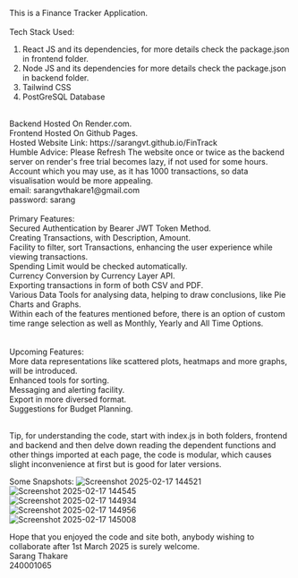 This is a Finance Tracker Application.<br/>
<br/>
Tech Stack Used:<br/>
1. React JS and its dependencies, for more details check the package.json in frontend folder.<br/>
2. Node JS and its dependencies for more details check the package.json in backend folder.<br/>
3. Tailwind CSS<br/>
4. PostGreSQL Database<br/>
<br/>
Backend Hosted On Render.com.<br/>
Frontend Hosted On Github Pages.<br/>
Hosted Website Link: https://sarangvt.github.io/FinTrack<br/>
Humble Advice: Please Refresh The website once or twice as the backend server on render's free trial becomes lazy, if not used for some hours.<br/>
Account which you may use, as it has 1000 transactions, so data visualisation would be more appealing.<br/>
email: sarangvthakare1@gmail.com<br/>
password: sarang<br/>
<br/>
Primary Features:<br/>
Secured Authentication by Bearer JWT Token Method.<br/>
Creating Transactions, with Description, Amount.<br/>
Facility to filter, sort Transactions, enhancing the user experience while viewing transactions.<br/>
Spending Limit would be checked automatically.<br/>
Currency Conversion by Currency Layer API.<br/>
Exporting transactions in form of both CSV and PDF.<br/>
Various Data Tools for analysing data, helping to draw conclusions, like Pie Charts and Graphs.<br/>
Within each of the features mentioned before, there is an option of custom time range selection as well as Monthly, Yearly and All Time Options.<br/>
<br/><br/>
Upcoming Features:<br/>
More data representations like scattered plots, heatmaps and more graphs, will be introduced.<br/>
Enhanced tools for sorting.<br/>
Messaging and alerting facility.<br/>
Export in more diversed format.<br/>
Suggestions for Budget Planning.<br/><br/>

Tip, for understanding the code, start with index.js in both folders, frontend and backend and then delve down reading the dependent functions and other things imported at each page,
the code is modular, which causes slight inconvenience at first but is good for later versions.<br/>

Some Snapshots:
![Screenshot 2025-02-17 144521](https://github.com/user-attachments/assets/338ccdd1-d9de-42a1-be9b-09abb73ef84d)
<br/>
![Screenshot 2025-02-17 144545](https://github.com/user-attachments/assets/1a55b133-2a48-425b-804a-e3a95fde289d)
<br/>
![Screenshot 2025-02-17 144934](https://github.com/user-attachments/assets/66af266a-15d1-4d18-a01d-9e49943927da)
<br/>
![Screenshot 2025-02-17 144956](https://github.com/user-attachments/assets/95838aca-4207-419f-9832-7ff559a3170b)
<br/>
![Screenshot 2025-02-17 145008](https://github.com/user-attachments/assets/22a7af57-65fb-4302-9d5b-cb82174d6286)
<br/>

Hope that you enjoyed the code and site both, anybody wishing to collaborate after 1st March 2025 is surely welcome.<br/>
Sarang Thakare<br/>
240001065
